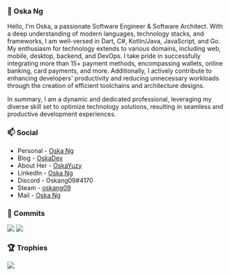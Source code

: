 ### :boy: Oska Ng

Hello, I'm Oska, a passionate Software Engineer & Software Architect. With a deep understanding of modern languages, technology stacks, and frameworks, I am well-versed in Dart, C#, Kotlin/Java, JavaScript, and Go. My enthusiasm for technology extends to various domains, including web, mobile, desktop, backend, and DevOps. I take pride in successfully integrating more than 15+ payment methods, encompassing wallets, online banking, card payments, and more. Additionally, I actively contribute to enhancing developers' productivity and reducing unnecessary workloads through the creation of efficient toolchains and architecture designs.

In summary, I am a dynamic and dedicated professional, leveraging my diverse skill set to optimize technology solutions, resulting in seamless and productive development experiences.

### :mailbox: Social

* Personal - [Oska Ng](https://www.oskadev.com)
* Blog - [OskaDev](https://blog.oskadev.com)
* About Her - [OskaYuzy](https://love.oskadev.com)
* LinkedIn - [Oska Ng](https://www.linkedin.com/in/oskang09/)
* Discord - Oskang09#4170
* Steam - [oskang09](https://steamcommunity.com/id/oskang09/)
* Mail - [Oska Ng](mailto:inquiry@oskadev.com)

### :pencil: Commits

![](https://github-readme-stats.vercel.app/api/top-langs/?username=Oskang09&theme=dracula&layout=compact) ![](https://github-readme-stats.vercel.app/api?username=Oskang09&show_icons=true&include_all_commits=true&theme=dracula&hide_title=true)

### :trophy: Trophies

![](https://github-profile-trophy.vercel.app/?username=Oskang09&theme=dracula&margin-w=10)
